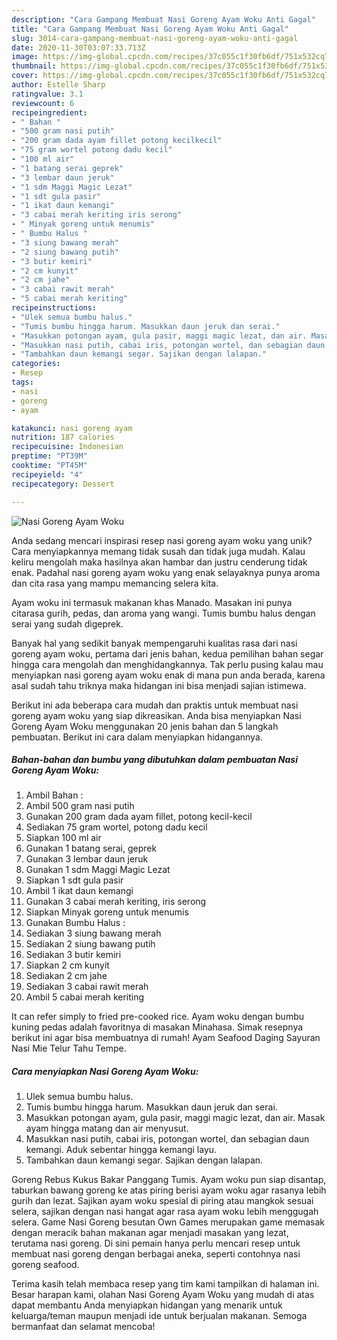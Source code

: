 ```yaml
---
description: "Cara Gampang Membuat Nasi Goreng Ayam Woku Anti Gagal"
title: "Cara Gampang Membuat Nasi Goreng Ayam Woku Anti Gagal"
slug: 3014-cara-gampang-membuat-nasi-goreng-ayam-woku-anti-gagal
date: 2020-11-30T03:07:33.713Z
image: https://img-global.cpcdn.com/recipes/37c055c1f30fb6df/751x532cq70/nasi-goreng-ayam-woku-foto-resep-utama.jpg
thumbnail: https://img-global.cpcdn.com/recipes/37c055c1f30fb6df/751x532cq70/nasi-goreng-ayam-woku-foto-resep-utama.jpg
cover: https://img-global.cpcdn.com/recipes/37c055c1f30fb6df/751x532cq70/nasi-goreng-ayam-woku-foto-resep-utama.jpg
author: Estelle Sharp
ratingvalue: 3.1
reviewcount: 6
recipeingredient:
- " Bahan "
- "500 gram nasi putih"
- "200 gram dada ayam fillet potong kecilkecil"
- "75 gram wortel potong dadu kecil"
- "100 ml air"
- "1 batang serai geprek"
- "3 lembar daun jeruk"
- "1 sdm Maggi Magic Lezat"
- "1 sdt gula pasir"
- "1 ikat daun kemangi"
- "3 cabai merah keriting iris serong"
- " Minyak goreng untuk menumis"
- " Bumbu Halus "
- "3 siung bawang merah"
- "2 siung bawang putih"
- "3 butir kemiri"
- "2 cm kunyit"
- "2 cm jahe"
- "3 cabai rawit merah"
- "5 cabai merah keriting"
recipeinstructions:
- "Ulek semua bumbu halus."
- "Tumis bumbu hingga harum. Masukkan daun jeruk dan serai."
- "Masukkan potongan ayam, gula pasir, maggi magic lezat, dan air. Masak ayam hingga matang dan air menyusut."
- "Masukkan nasi putih, cabai iris, potongan wortel, dan sebagian daun kemangi. Aduk sebentar hingga kemangi layu."
- "Tambahkan daun kemangi segar. Sajikan dengan lalapan."
categories:
- Resep
tags:
- nasi
- goreng
- ayam

katakunci: nasi goreng ayam 
nutrition: 187 calories
recipecuisine: Indonesian
preptime: "PT39M"
cooktime: "PT45M"
recipeyield: "4"
recipecategory: Dessert

---
```



![Nasi Goreng Ayam Woku](https://img-global.cpcdn.com/recipes/37c055c1f30fb6df/751x532cq70/nasi-goreng-ayam-woku-foto-resep-utama.jpg)

Anda sedang mencari inspirasi resep nasi goreng ayam woku yang unik? Cara menyiapkannya memang tidak susah dan tidak juga mudah. Kalau keliru mengolah maka hasilnya akan hambar dan justru cenderung tidak enak. Padahal nasi goreng ayam woku yang enak selayaknya punya aroma dan cita rasa yang mampu memancing selera kita.

Ayam woku ini termasuk makanan khas Manado. Masakan ini punya citarasa gurih, pedas, dan aroma yang wangi. Tumis bumbu halus dengan serai yang sudah digeprek.

Banyak hal yang sedikit banyak mempengaruhi kualitas rasa dari nasi goreng ayam woku, pertama dari jenis bahan, kedua pemilihan bahan segar hingga cara mengolah dan menghidangkannya. Tak perlu pusing kalau mau menyiapkan nasi goreng ayam woku enak di mana pun anda berada, karena asal sudah tahu triknya maka hidangan ini bisa menjadi sajian istimewa.


Berikut ini ada beberapa cara mudah dan praktis untuk membuat nasi goreng ayam woku yang siap dikreasikan. Anda bisa menyiapkan Nasi Goreng Ayam Woku menggunakan 20 jenis bahan dan 5 langkah pembuatan. Berikut ini cara dalam menyiapkan hidangannya.

<!--inarticleads1-->

##### Bahan-bahan dan bumbu yang dibutuhkan dalam pembuatan Nasi Goreng Ayam Woku:

1. Ambil  Bahan :
1. Ambil 500 gram nasi putih
1. Gunakan 200 gram dada ayam fillet, potong kecil-kecil
1. Sediakan 75 gram wortel, potong dadu kecil
1. Siapkan 100 ml air
1. Gunakan 1 batang serai, geprek
1. Gunakan 3 lembar daun jeruk
1. Gunakan 1 sdm Maggi Magic Lezat
1. Siapkan 1 sdt gula pasir
1. Ambil 1 ikat daun kemangi
1. Gunakan 3 cabai merah keriting, iris serong
1. Siapkan  Minyak goreng untuk menumis
1. Gunakan  Bumbu Halus :
1. Sediakan 3 siung bawang merah
1. Sediakan 2 siung bawang putih
1. Sediakan 3 butir kemiri
1. Siapkan 2 cm kunyit
1. Sediakan 2 cm jahe
1. Sediakan 3 cabai rawit merah
1. Ambil 5 cabai merah keriting


It can refer simply to fried pre-cooked rice. Ayam woku dengan bumbu kuning pedas adalah favoritnya di masakan Minahasa. Simak resepnya berikut ini agar bisa membuatnya di rumah! Ayam Seafood Daging Sayuran Nasi Mie Telur Tahu Tempe. 

<!--inarticleads2-->

##### Cara menyiapkan Nasi Goreng Ayam Woku:

1. Ulek semua bumbu halus.
1. Tumis bumbu hingga harum. Masukkan daun jeruk dan serai.
1. Masukkan potongan ayam, gula pasir, maggi magic lezat, dan air. Masak ayam hingga matang dan air menyusut.
1. Masukkan nasi putih, cabai iris, potongan wortel, dan sebagian daun kemangi. Aduk sebentar hingga kemangi layu.
1. Tambahkan daun kemangi segar. Sajikan dengan lalapan.


Goreng Rebus Kukus Bakar Panggang Tumis. Ayam woku pun siap disantap, taburkan bawang goreng ke atas piring berisi ayam woku agar rasanya lebih gurih dan lezat. Sajikan ayam woku spesial di piring atau mangkok sesuai selera, sajikan dengan nasi hangat agar rasa ayam woku lebih menggugah selera. Game Nasi Goreng besutan Own Games merupakan game memasak dengan meracik bahan makanan agar menjadi masakan yang lezat, terutama nasi goreng. Di sini pemain hanya perlu mencari resep untuk membuat nasi goreng dengan berbagai aneka, seperti contohnya nasi goreng seafood. 

Terima kasih telah membaca resep yang tim kami tampilkan di halaman ini. Besar harapan kami, olahan Nasi Goreng Ayam Woku yang mudah di atas dapat membantu Anda menyiapkan hidangan yang menarik untuk keluarga/teman maupun menjadi ide untuk berjualan makanan. Semoga bermanfaat dan selamat mencoba!
